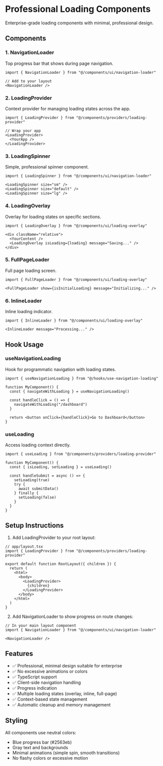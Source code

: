 # Professional Loading Components

Enterprise-grade loading components with minimal, professional design.

## Components

### 1. NavigationLoader
Top progress bar that shows during page navigation.

```tsx
import { NavigationLoader } from "@/components/ui/navigation-loader"

// Add to your layout
<NavigationLoader />
```

### 2. LoadingProvider
Context provider for managing loading states across the app.

```tsx
import { LoadingProvider } from "@/components/providers/loading-provider"

// Wrap your app
<LoadingProvider>
  <YourApp />
</LoadingProvider>
```

### 3. LoadingSpinner
Simple, professional spinner component.

```tsx
import { LoadingSpinner } from "@/components/ui/navigation-loader"

<LoadingSpinner size="sm" />
<LoadingSpinner size="default" />
<LoadingSpinner size="lg" />
```

### 4. LoadingOverlay
Overlay for loading states on specific sections.

```tsx
import { LoadingOverlay } from "@/components/ui/loading-overlay"

<div className="relative">
  <YourContent />
  <LoadingOverlay isLoading={loading} message="Saving..." />
</div>
```

### 5. FullPageLoader
Full page loading screen.

```tsx
import { FullPageLoader } from "@/components/ui/loading-overlay"

<FullPageLoader show={isInitialLoading} message="Initializing..." />
```

### 6. InlineLoader
Inline loading indicator.

```tsx
import { InlineLoader } from "@/components/ui/loading-overlay"

<InlineLoader message="Processing..." />
```

## Hook Usage

### useNavigationLoading
Hook for programmatic navigation with loading states.

```tsx
import { useNavigationLoading } from "@/hooks/use-navigation-loading"

function MyComponent() {
  const { navigateWithLoading } = useNavigationLoading()
  
  const handleClick = () => {
    navigateWithLoading("/dashboard")
  }
  
  return <button onClick={handleClick}>Go to Dashboard</button>
}
```

### useLoading
Access loading context directly.

```tsx
import { useLoading } from "@/components/providers/loading-provider"

function MyComponent() {
  const { isLoading, setLoading } = useLoading()
  
  const handleSubmit = async () => {
    setLoading(true)
    try {
      await submitData()
    } finally {
      setLoading(false)
    }
  }
}
```

## Setup Instructions

1. Add LoadingProvider to your root layout:

```tsx
// app/layout.tsx
import { LoadingProvider } from "@/components/providers/loading-provider"

export default function RootLayout({ children }) {
  return (
    <html>
      <body>
        <LoadingProvider>
          {children}
        </LoadingProvider>
      </body>
    </html>
  )
}
```

2. Add NavigationLoader to show progress on route changes:

```tsx
// In your main layout component
import { NavigationLoader } from "@/components/ui/navigation-loader"

<NavigationLoader />
```

## Features

- ✅ Professional, minimal design suitable for enterprise
- ✅ No excessive animations or colors
- ✅ TypeScript support
- ✅ Client-side navigation handling
- ✅ Progress indication
- ✅ Multiple loading states (overlay, inline, full-page)
- ✅ Context-based state management
- ✅ Automatic cleanup and memory management

## Styling

All components use neutral colors:
- Blue progress bar (#2563eb)
- Gray text and backgrounds
- Minimal animations (simple spin, smooth transitions)
- No flashy colors or excessive motion